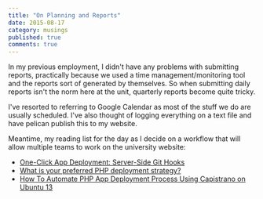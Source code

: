 ```yaml
---
title: "On Planning and Reports"
date: 2015-08-17
category: musings
published: true
comments: true
---
```


In my previous employment, I didn't have any problems with submitting reports, practically because we used a time management/monitoring tool and the reports sort of generated by themselves. So when submitting daily reports isn't the norm here at the unit, quarterly reports become quite tricky.

I've resorted to referring to Google Calendar as most of the stuff we do are usually scheduled. I've also thought of logging everything on a text file and have pelican publish this to my website.

Meantime, my reading list for the day as I decide on a workflow that will allow multiple teams to work on the university website:

- [One-Click App Deployment: Server-Side Git Hooks](http://www.sitepoint.com/one-click-app-deployment-server-side-git-hooks/)
- [What is your preferred PHP deployment strategy?](http://stackoverflow.com/questions/425692/what-is-your-preferred-php-deployment-strategy)
- [How To Automate PHP App Deployment Process Using Capistrano on Ubuntu 13](https://www.digitalocean.com/community/tutorials/how-to-automate-php-app-deployment-process-using-capistrano-on-ubuntu-13)